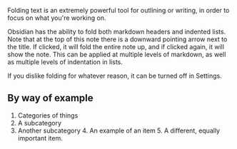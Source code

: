 Folding text is an extremely powerful tool for outlining or writing, in order to focus on what you're working on. 

Obsidian has the ability to fold both markdown headers and indented lists. Note that at the top of this note there is a downward pointing arrow next to the title. If clicked, it will fold the entire note up, and if clicked again, it will show the note. This can be applied at multiple levels of markdown, as well as multiple levels of indentation in lists. 

If you dislike folding for whatever reason, it can be turned off in Settings. 

## By way of example

1. Categories of things
  2. A subcategory
  4. Another subcategory
    4. An example of an item
    5. A different, equally important item. 